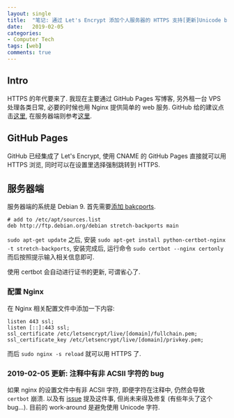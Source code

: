 ```yaml
---
layout: single
title:  "笔记: 通过 Let's Encrypt 添加个人服务器的 HTTPS 支持[更新]Unicode bug"
date:   2019-02-05
categories:
- Computer Tech
tags: [web]
comments: true
---
```

## Intro ##
HTTPS 的年代要来了. 我现在主要通过 GitHub Pages 写博客, 另外租一台 VPS 处理各类日常, 必要的时候也用 Nginx 提供简单的 web 服务. 
GitHub 给的建议点击[这里](https://blog.github.com/2018-05-01-github-pages-custom-domains-https/),
在服务器端则参考[这里](https://letsencrypt.org/getting-started/). 

## GitHub Pages ##
GitHub 已经集成了 Let's Encrypt, 使用 CNAME 的 GitHub Pages 直接就可以用 HTTPS 浏览, 同时可以在设置里选择强制跳转到 HTTPS.

## 服务器端 ##
服务器端的系统是 Debian 9. 首先需要[添加 bakcports](https://backports.debian.org/Instructions/).

```
# add to /etc/apt/sources.list
deb http://ftp.debian.org/debian stretch-backports main
```

`sudo apt-get update` 之后, 安装 `sudo apt-get install python-certbot-nginx -t stretch-backports`, 安装完成后, 运行命令 `sudo certbot --nginx certonly` 而后按照提示输入相关信息即可. 

使用 certbot 会自动进行证书的更新, 可谓省心了. 


### 配置 Nginx ###
在 Nginx 相关配置文件中添加一下内容: 

```
listen 443 ssl;
listen [::]:443 ssl;
ssl_certificate /etc/letsencrypt/live/[domain]/fullchain.pem;
ssl_certificate_key /etc/letsencrypt/live/[domain]/privkey.pem;
```

而后 `sudo nginx -s reload` 就可以用 HTTPS 了. 


### 2019-02-05 更新: 注释中有非 ACSII 字符的 bug ###

如果 nginx 的设置文件中有非 ACSII 字符, 即便字符在注释中, 仍然会导致 `certbot` 崩溃. 
以及有 [issue](https://github.com/certbot/certbot/issues/5592) 提及这件事, 
但尚未来得及修复 (有些年头了这个bug...). 目前的 work-around 是避免使用 Unicode 字符. 
